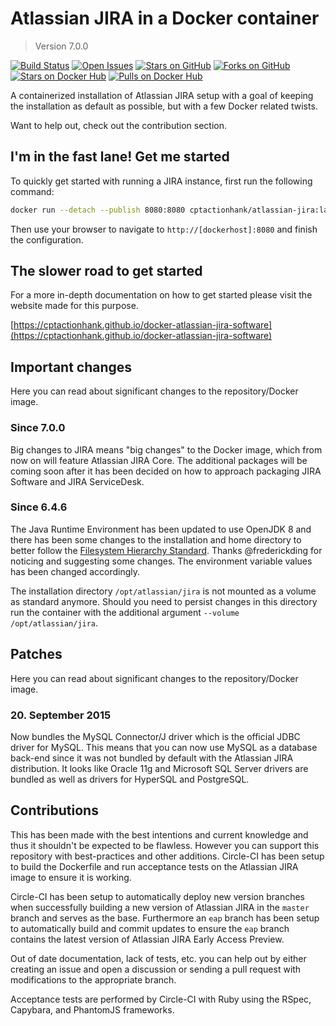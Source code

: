 # Atlassian JIRA in a Docker container

> Version 7.0.0

[![Build Status](https://img.shields.io/circleci/project/cptactionhank/docker-atlassian-jira-software/7.0.0.svg)](https://circleci.com/gh/cptactionhank/docker-atlassian-jira-software) [![Open Issues](https://img.shields.io/github/issues/cptactionhank/docker-atlassian-jira-software.svg)](https://github.com/cptactionhank/docker-atlassian-jira-software) [![Stars on GitHub](https://img.shields.io/github/stars/cptactionhank/docker-atlassian-jira-software.svg)](https://github.com/cptactionhank/docker-atlassian-jira-software) [![Forks on GitHub](https://img.shields.io/github/forks/cptactionhank/docker-atlassian-jira-software.svg)](https://github.com/cptactionhank/docker-atlassian-jira-software) [![Stars on Docker Hub](https://img.shields.io/docker/stars/cptactionhank/atlassian-jira.svg)](https://registry.hub.docker.com/u/cptactionhank/atlassian-jira) [![Pulls on Docker Hub](https://img.shields.io/docker/pulls/cptactionhank/atlassian-jira.svg)](https://registry.hub.docker.com/u/cptactionhank/atlassian-jira)

A containerized installation of Atlassian JIRA setup with a goal of keeping the installation as default as possible, but with a few Docker related twists.

Want to help out, check out the contribution section.

## I'm in the fast lane! Get me started

To quickly get started with running a JIRA instance, first run the following command:
```bash
docker run --detach --publish 8080:8080 cptactionhank/atlassian-jira:latest
```

Then use your browser to navigate to `http://[dockerhost]:8080` and finish the configuration.

## The slower road to get started

For a more in-depth documentation on how to get started please visit the website made for this purpose.

[https://cptactionhank.github.io/docker-atlassian-jira-software](https://cptactionhank.github.io/docker-atlassian-jira-software)

## Important changes

Here you can read about significant changes to the repository/Docker image.

### Since 7.0.0

Big changes to JIRA means "big changes" to the Docker image, which from now on will feature Atlassian JIRA Core. The additional packages will be coming soon after it has been decided on how to approach packaging JIRA Software and JIRA ServiceDesk.

### Since 6.4.6

The Java Runtime Environment has been updated to use OpenJDK 8 and there has been some changes to the installation and home directory to better follow the [Filesystem Hierarchy Standard](http://refspecs.linuxfoundation.org/FHS_3.0/fhs-3.0.txt). Thanks @frederickding for noticing and suggesting some changes. The environment variable values has been changed accordingly.

The installation directory `/opt/atlassian/jira` is not mounted as a volume as standard anymore. Should you need to persist changes in this directory run the container with the additional argument `--volume /opt/atlassian/jira`.

## Patches

Here you can read about significant changes to the repository/Docker image.

### 20. September 2015

Now bundles the MySQL Connector/J driver which is the official JDBC driver for MySQL. This means that you can now use MySQL as a database back-end since it was not bundled by default with the Atlassian JIRA distribution. It looks like Oracle 11g and Microsoft SQL Server drivers are bundled as well as drivers for HyperSQL and PostgreSQL.

## Contributions

This has been made with the best intentions and current knowledge and thus it shouldn't be expected to be flawless. However you can support this repository with best-practices and other additions. Circle-CI has been setup to build the Dockerfile and run acceptance tests on the Atlassian JIRA image to ensure it is working.

Circle-CI has been setup to automatically deploy new version branches when successfully building a new version of Atlassian JIRA in the `master` branch and serves as the base. Furthermore an `eap` branch has been setup to automatically build and commit updates to ensure the `eap` branch contains the latest version of Atlassian JIRA Early Access Preview.

Out of date documentation, lack of tests, etc. you can help out by either creating an issue and open a discussion or sending a pull request with modifications to the appropriate branch.

Acceptance tests are performed by Circle-CI with Ruby using the RSpec, Capybara, and PhantomJS frameworks.
